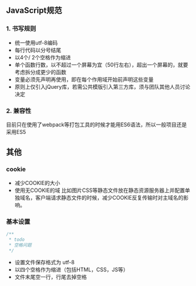 
## JavaScript规范

### 1. 书写规则

+ 统一使用utf-8编码
+ 每行代码以分号结尾
+ 以4个/ 2个空格作为缩进
+ 单个函数行数，以不超过一个屏幕为宜（50行左右），超出一个屏幕的，就要考虑拆分成更少的函数
+ 变量必须先声明再使用，即在每个作用域开始前声明这些变量
+ 原则上仅引入jQuery库，若需公共模版引入第三方库，须与团队其他人员讨论决定


### 2. 兼容性

目前只在使用了webpack等打包工具的时候才能用ES6语法，所以一般项目还是采用ES5




## 其他

### cookie

+ 减少COOKIE的大小
+ 使用无COOKIE的域
  比如图片CSS等静态文件放在静态资源服务器上并配置单独域名，客户端请求静态文件的时候，减少COOKIE反复传输时对主域名的影响。

### 基本设置

```js
/**
 * todo
 * 空格问题
 */
```

+ 设置文件保存格式为 utf-8
+ 以四个空格作为缩进（包括HTML，CSS，JS等）
+ 文件末尾空一行，行尾去掉空格
